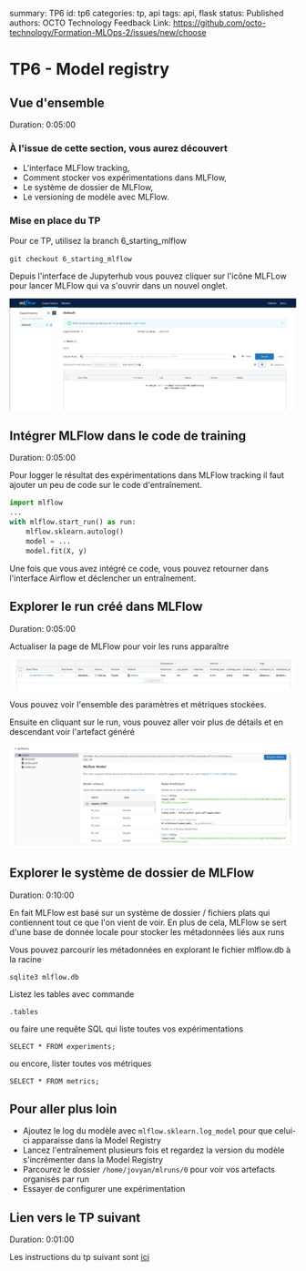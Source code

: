 summary: TP6
id: tp6
categories: tp, api
tags: api, flask
status: Published
authors: OCTO Technology
Feedback Link: https://github.com/octo-technology/Formation-MLOps-2/issues/new/choose

# TP6 - Model registry

## Vue d'ensemble

Duration: 0:05:00


### À l'issue de cette section, vous aurez découvert

- L'interface MLFlow tracking,
- Comment stocker vos expérimentations dans MLFlow,
- Le système de dossier de MLFlow,
- Le versioning de modèle avec MLFlow.

### Mise en place du TP

Pour ce TP, utilisez la branch 6_starting_mlflow

`git checkout 6_starting_mlflow`

Depuis l'interface de Jupyterhub vous pouvez cliquer sur l'icône MLFLow pour lancer MLFlow qui va 
s'ouvrir dans un nouvel onglet.

![mlflow-ui](./docs/tp6/mlflowui.png)

## Intégrer MLFlow dans le code de training

Duration: 0:05:00

Pour logger le résultat des expérimentations dans MLFlow tracking il faut ajouter un peu de code sur le code d'entraînement.


```python
import mlflow
...
with mlflow.start_run() as run:
    mlflow.sklearn.autolog()
    model = ...
    model.fit(X, y)
```

Une fois que vous avez intégré ce code, vous pouvez retourner dans l'interface Airflow et déclencher un entraînement.

## Explorer le run créé dans MLFlow

Duration: 0:05:00

Actualiser la page de MLFlow pour voir les runs apparaître

![MLFLOW-run](./docs/tp6/one_experiment.png)

Vous pouvez voir l'ensemble des paramètres et métriques stockées.

Ensuite en cliquant sur le run, vous pouvez aller voir plus de détails et en descendant voir l'artefact généré

![MLFLOW-artefact](./docs/tp6/artifact.png)

## Explorer le système de dossier de MLFlow

Duration: 0:10:00

En fait MLFlow est basé sur un système de dossier / fichiers plats qui contiennent tout ce que l'on vient de voir.
En plus de cela, MLFlow se sert d'une base de donnée locale pour stocker les métadonnées liés aux runs

Vous pouvez parcourir les métadonnées en explorant le fichier mlflow.db à la racine
```shell
sqlite3 mlflow.db
```

Listez les tables avec commande
```shell
.tables
```

ou faire une requête SQL qui liste toutes vos expérimentations
```shell
SELECT * FROM experiments;
```

ou encore, lister toutes vos métriques
```shell
SELECT * FROM metrics;
```




## Pour aller plus loin

- Ajoutez le log du modèle avec `mlflow.sklearn.log_model` pour que celui-ci apparaisse dans la Model Registry
- Lancez l'entraînement plusieurs fois et regardez la version du modèle s'incrémenter dans la Model Registry
- Parcourez le dossier `/home/jovyan/mlruns/0` pour voir vos artefacts organisés par run
- Essayer de configurer une expérimentation

## Lien vers le TP suivant

Duration: 0:01:00

Les instructions du tp suivant sont [ici](https://octo-technology.github.io/Formation-MLOps-2/tp7#0)